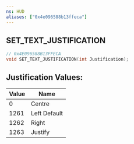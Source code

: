 ```yaml
---
ns: HUD
aliases: ["0x4e096588b13ffeca"]
---
```

## SET_TEXT_JUSTIFICATION

```c
// 0x4E096588B13FFECA
void SET_TEXT_JUSTIFICATION(int Justification);
```

## Justification Values:
| Value | Name |
| --- | --- |
| 0 | Centre |
| 1261 | Left Default |
| 1262 | Right |
| 1263 | Justify |

